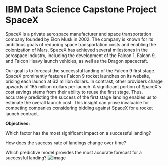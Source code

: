# IBM Data Science Capstone Project SpaceX

SpaceX is a private aerospace manufacturer and space transportation company founded by Elon Musk in 2002. The company is known for its ambitious goals of reducing space transportation costs and enabling the colonization of Mars. SpaceX has achieved several milestones in the aerospace industry, including the development of the Falcon 1, Falcon 9, and Falcon Heavy launch vehicles, as well as the Dragon spacecraft.

Our goal is to forecast the successful landing of the Falcon 9 first stage. SpaceX prominently features Falcon 9 rocket launches on its website, pricing each launch at 62 million dollars. In contrast, other providers charge upwards of 165 million dollars per launch. A significant portion of SpaceX's cost savings stems from their ability to reuse the first stage. Thus, accurately predicting the success of the first stage landing enables us to estimate the overall launch cost. This insight can prove invaluable for competing companies considering bidding against SpaceX for a rocket launch contract.

**Objectives:**

Which factor has the most significant impact on a successful landing?

How does the success rate of landings change over time?

Which predictive model provides the most accurate forecast for a successful landing?
![image](https://github.com/SirTido/IBM-Data-Science-Capstone-Project-SpaceX/assets/154733194/f6b9bc14-b5b7-4461-976d-a5a4d89cdab5)
